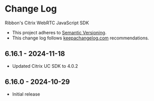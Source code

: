 [copyright © 2024 ribbon communications operating company, inc. all rights reserved]: #

# Change Log

Ribbon's Citrix WebRTC JavaScript SDK

- This project adheres to [Semantic Versioning](http://semver.org/).
- This change log follows [keepachangelog.com](http://keepachangelog.com/) recommendations.

## 6.16.1 - 2024-11-18

- Updated Citrix UC SDK to 4.0.2

## 6.16.0 - 2024-10-29

- Initial release

[copyright © 2024 ribbon communications operating company, inc. all rights reserved]: #
